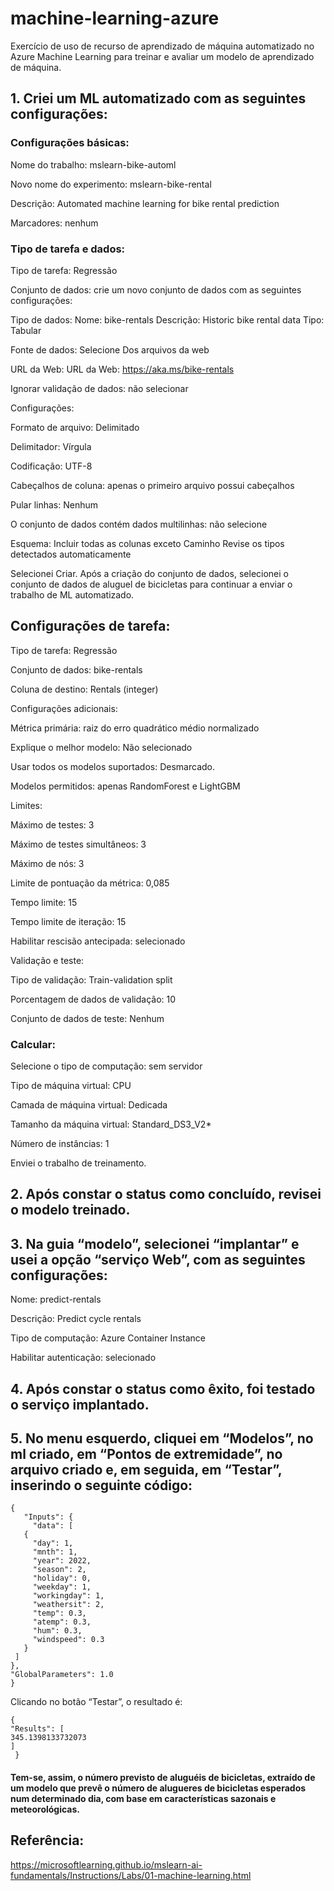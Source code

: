 # machine-learning-azure

Exercício de uso de recurso de aprendizado de máquina automatizado no Azure Machine Learning para treinar e avaliar um modelo de aprendizado de máquina.

## 1. Criei um ML automatizado com as seguintes configurações:
### Configurações básicas:
Nome do trabalho: mslearn-bike-automl

Novo nome do experimento: mslearn-bike-rental

Descrição: Automated machine learning for bike rental prediction

Marcadores: nenhum

### Tipo de tarefa e dados:
Tipo de tarefa: Regressão

Conjunto de dados: crie um novo conjunto de dados com as seguintes configurações:

Tipo de dados:
Nome: bike-rentals
Descrição: Historic bike rental data
Tipo: Tabular

Fonte de dados:
Selecione Dos arquivos da web

URL da Web:
URL da Web: https://aka.ms/bike-rentals

Ignorar validação de dados: não selecionar

Configurações:

Formato de arquivo: Delimitado

Delimitador: Vírgula

Codificação: UTF-8

Cabeçalhos de coluna: apenas o primeiro arquivo possui cabeçalhos

Pular linhas: Nenhum

O conjunto de dados contém dados multilinhas: não selecione

Esquema:
Incluir todas as colunas exceto Caminho
Revise os tipos detectados automaticamente

Selecionei Criar. Após a criação do conjunto de dados, selecionei o conjunto de dados de aluguel de bicicletas para continuar a enviar o trabalho de ML automatizado.

## Configurações de tarefa:

Tipo de tarefa: Regressão

Conjunto de dados: bike-rentals

Coluna de destino: Rentals (integer)

Configurações adicionais:

Métrica primária: raiz do erro quadrático médio normalizado

Explique o melhor modelo: Não selecionado

Usar todos os modelos suportados: Desmarcado.

Modelos permitidos: apenas RandomForest e LightGBM

Limites:

Máximo de testes: 3

Máximo de testes simultâneos: 3

Máximo de nós: 3

Limite de pontuação da métrica: 0,085

Tempo limite: 15

Tempo limite de iteração: 15

Habilitar rescisão antecipada: selecionado

Validação e teste:

Tipo de validação: Train-validation split

Porcentagem de dados de validação: 10

Conjunto de dados de teste: Nenhum

### Calcular:
Selecione o tipo de computação: sem servidor

Tipo de máquina virtual: CPU

Camada de máquina virtual: Dedicada

Tamanho da máquina virtual: Standard_DS3_V2*

Número de instâncias: 1

Enviei o trabalho de treinamento.

## 2. Após constar o status como concluído, revisei o modelo treinado.

## 3. Na guia “modelo”, selecionei “implantar” e usei a opção “serviço Web”, com as seguintes configurações:
Nome: predict-rentals

Descrição: Predict cycle rentals

Tipo de computação: Azure Container Instance

Habilitar autenticação: selecionado

## 4. Após constar o status como êxito, foi testado o serviço implantado.

## 5. No menu esquerdo, cliquei em “Modelos”, no ml criado, em “Pontos de extremidade”, no arquivo criado e, em seguida, em “Testar”, inserindo o seguinte código:
  
    {      
       "Inputs": {     
         "data": [     
       {       
         "day": 1,         
         "mnth": 1,            
         "year": 2022,         
         "season": 2,         
         "holiday": 0,         
         "weekday": 1,         
         "workingday": 1,         
         "weathersit": 2,          
         "temp": 0.3,          
         "atemp": 0.3,         
         "hum": 0.3,         
         "windspeed": 0.3          
       }       
     ]    
    },
    "GlobalParameters": 1.0
    }
  
  
 Clicando no botão “Testar”, o resultado é:
 
	{   
    "Results": [    
    345.1398133732073
    ]    
     }
  
#### Tem-se, assim, o número previsto de aluguéis de bicicletas, extraído de um modelo que prevê o número de alugueres de bicicletas esperados num determinado dia, com base em características sazonais e meteorológicas.

## Referência:
https://microsoftlearning.github.io/mslearn-ai-fundamentals/Instructions/Labs/01-machine-learning.html
